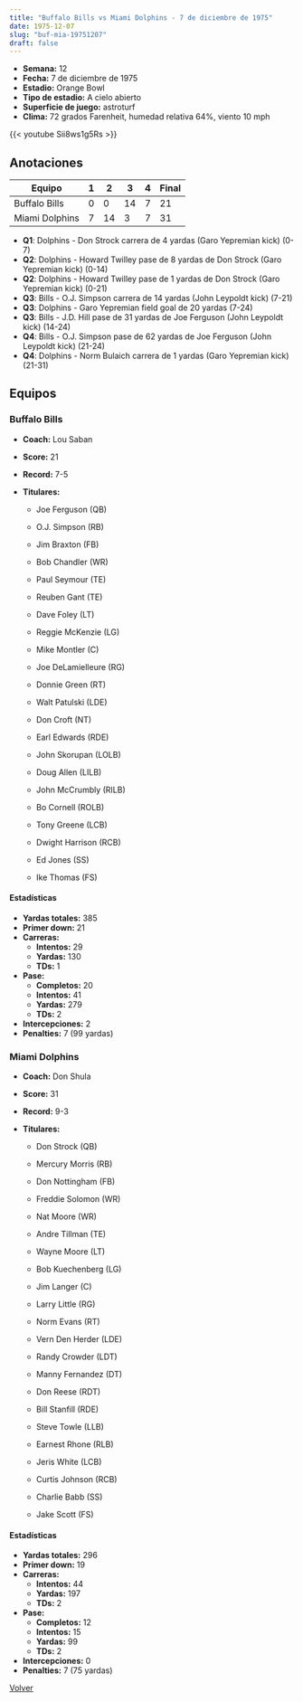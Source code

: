 ```yaml
---
title: "Buffalo Bills vs Miami Dolphins - 7 de diciembre de 1975"
date: 1975-12-07
slug: "buf-mia-19751207"
draft: false
---
```


- **Semana:** 12
- **Fecha:** 7 de diciembre de 1975
- **Estadio:** Orange Bowl
- **Tipo de estadio:** A cielo abierto
- **Superficie de juego:** astroturf
- **Clima:** 72 grados Farenheit, humedad relativa 64%, viento 10 mph


{{< youtube Sii8ws1g5Rs >}}


## Anotaciones
| Equipo | 1 | 2 | 3 | 4 | Final |
|--------|---|---|---|---|-------|
| Buffalo Bills  | 0 | 0 | 14 | 7  | 21 |
| Miami Dolphins  | 7 | 14 | 3 | 7  | 31 |
- **Q1**: Dolphins - Don Strock carrera de 4 yardas (Garo Yepremian kick) (0-7)
- **Q2**: Dolphins - Howard Twilley pase de 8 yardas de Don Strock (Garo Yepremian kick) (0-14)
- **Q2**: Dolphins - Howard Twilley pase de 1 yardas de Don Strock (Garo Yepremian kick) (0-21)
- **Q3**: Bills - O.J. Simpson carrera de 14 yardas (John Leypoldt kick) (7-21)
- **Q3**: Dolphins - Garo Yepremian field goal de 20 yardas (7-24)
- **Q3**: Bills - J.D. Hill pase de 31 yardas de Joe Ferguson (John Leypoldt kick) (14-24)
- **Q4**: Bills - O.J. Simpson pase de 62 yardas de Joe Ferguson (John Leypoldt kick) (21-24)
- **Q4**: Dolphins - Norm Bulaich carrera de 1 yardas (Garo Yepremian kick) (21-31)


## Equipos


### Buffalo Bills
* **Coach:** Lou Saban
* **Score:** 21
* **Record:** 7-5
* **Titulares:** 

  * Joe Ferguson (QB) 

  * O.J. Simpson (RB) 

  * Jim Braxton (FB) 

  * Bob Chandler (WR) 

  * Paul Seymour (TE) 

  * Reuben Gant (TE) 

  * Dave Foley (LT) 

  * Reggie McKenzie (LG) 

  * Mike Montler (C) 

  * Joe DeLamielleure (RG) 

  * Donnie Green (RT) 

  * Walt Patulski (LDE) 

  * Don Croft (NT) 

  * Earl Edwards (RDE) 

  * John Skorupan (LOLB) 

  * Doug Allen (LILB) 

  * John McCrumbly (RILB) 

  * Bo Cornell (ROLB) 

  * Tony Greene (LCB) 

  * Dwight Harrison (RCB) 

  * Ed Jones (SS) 

  * Ike Thomas (FS) 

#### Estadísticas
* **Yardas totales:** 385
* **Primer down:** 21
* **Carreras:**
  * **Intentos:** 29
  * **Yardas:** 130
  * **TDs:** 1
* **Pase:**
  * **Completos:** 20
  * **Intentos:** 41
  * **Yardas:** 279
  * **TDs:** 2
* **Intercepciones:** 2
* **Penalties:** 7 (99 yardas)

### Miami Dolphins
* **Coach:** Don Shula
* **Score:** 31
* **Record:** 9-3
* **Titulares:** 

  * Don Strock (QB) 

  * Mercury Morris (RB) 

  * Don Nottingham (FB) 

  * Freddie Solomon (WR) 

  * Nat Moore (WR) 

  * Andre Tillman (TE) 

  * Wayne Moore (LT) 

  * Bob Kuechenberg (LG) 

  * Jim Langer (C) 

  * Larry Little (RG) 

  * Norm Evans (RT) 

  * Vern Den Herder (LDE) 

  * Randy Crowder (LDT) 

  * Manny Fernandez (DT) 

  * Don Reese (RDT) 

  * Bill Stanfill (RDE) 

  * Steve Towle (LLB) 

  * Earnest Rhone (RLB) 

  * Jeris White (LCB) 

  * Curtis Johnson (RCB) 

  * Charlie Babb (SS) 

  * Jake Scott (FS) 

#### Estadísticas
* **Yardas totales:** 296
* **Primer down:** 19
* **Carreras:**
  * **Intentos:** 44
  * **Yardas:** 197
  * **TDs:** 2
* **Pase:**
  * **Completos:** 12
  * **Intentos:** 15
  * **Yardas:** 99
  * **TDs:** 2
* **Intercepciones:** 0
* **Penalties:** 7 (75 yardas)


[Volver](/historia/1975)
